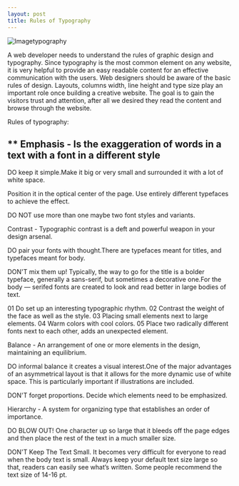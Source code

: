 ```yaml
---
layout: post
title: Rules of Typography
---
```


![Imagetypography](https://farm8.staticflickr.com/7443/16301240258_ca3e8a82d3_z.jpg)

A web developer needs to understand the rules of graphic design and typography. 
Since typography is the most common element on any website, it is very helpful to provide
an easy readable content for an effective communication with the users. Web designers should 
be aware of the basic rules of design. Layouts, columns width, line height and type size play
an important role once building a creative website. The goal is to gain the visitors trust and 
attention, after all we desired they read the content and browse through the website.

Rules of typography:

** Emphasis - Is the exaggeration of words in a text with a font in a different style
----------------------------------------------------------------------------------------

DO keep it simple.Make it big or very small and surrounded it with a lot of white space.

Position it in the optical center of the page. Use entirely different typefaces to achieve the effect.

DO NOT use more than one maybe two font styles and variants.





 Contrast - Typographic contrast is a deft and powerful weapon in your design arsenal.

DO pair your fonts with thought.There are typefaces meant for titles, and typefaces meant for body. 


DON'T mix them up! Typically, the way to go for the title is a bolder typeface, generally a sans-serif, but sometimes a decorative one.For the body — serifed fonts are created to look and read better in large bodies of text.

01 Do set up an interesting typographic rhythm. 
02 Contrast the weight of the face as well as the style. 
03 Placing small elements next to large elements. 
04 Warm colors with cool colors.
05 Place two radically different fonts next to each other, adds an unexpected element.



 Balance - An arrangement of one or more elements in the design, maintaining an equilibrium.

DO informal balance it creates a visual interest.One of the major advantages of an asymmetrical layout is that it allows for the more dynamic use of white space. This is particularly important if illustrations are included.

DON'T forget proportions. Decide which elements need to be emphasized. 



 Hierarchy - A  system for organizing type that establishes an order of importance. 

DO  BLOW OUT! One character up so large that it bleeds off the page edges and then place the rest of the text in a much smaller size.

DON'T Keep The Text Small. It becomes very difficult for everyone to read when the body text is small. Always keep your default
text size large so that, readers can easily see what’s written. Some people recommend the text size of 14-16 pt.



